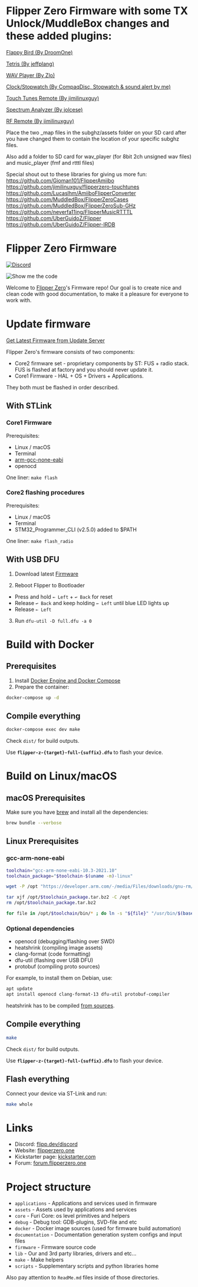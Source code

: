 # Flipper Zero Firmware with some TX Unlock/MuddleBox changes and these added plugins:

[Flappy Bird (By DroomOne)](https://github.com/DroomOne/flipperzero-firmware/tree/dev/applications/flappy_bird)

[Tetris (By jeffplang)](https://github.com/jeffplang/flipperzero-firmware/tree/tetris_game/applications/tetris_game)

[WAV Player (By Zlo)](https://github.com/flipperdevices/flipperzero-firmware/tree/zlo/wav-player)

[Clock/Stopwatch (By CompaqDisc, Stopwatch & sound alert by me)](https://gist.github.com/CompaqDisc/4e329c501bd03c1e801849b81f48ea61)

[Touch Tunes Remote (By jimilinuxguy)](ttps://github.com/jimilinuxguy/flipperzero-universal-rf-remote/tree/028d615c83f059bb2c905530ddb3d4efbd3cbcae/applications/jukebox)

[Spectrum Analyzer (By jolcese)](https://github.com/jolcese/flipperzero-firmware/tree/spectrum/applications/spectrum_analyzer)

[RF Remote (By jimilinuxguy)](https://github.com/jimilinuxguy/flipperzero-universal-rf-remote/tree/main/applications/universal_rf)

Place the two _map files in the subghz/assets folder on your SD card after you have changed them to contain the location of your specific subghz files.

Also add a folder to SD card for wav_player (for 8bit 2ch unsigned wav files) and music_player (fmf and rtttl files)

Special shout out to these libraries for giving us more fun:
https://github.com/Gioman101/FlipperAmiibo
https://github.com/jimilinuxguy/flipperzero-touchtunes
https://github.com/Lucaslhm/AmiiboFlipperConverter
https://github.com/MuddledBox/FlipperZeroCases
https://github.com/MuddledBox/FlipperZeroSub-GHz
https://github.com/neverfa11ing/FlipperMusicRTTTL
https://github.com/UberGuidoZ/Flipper
https://github.com/UberGuidoZ/Flipper-IRDB



# Flipper Zero Firmware

[![Discord](https://img.shields.io/discord/740930220399525928.svg?label=&logo=discord&logoColor=ffffff&color=7389D8&labelColor=6A7EC2)](http://flipperzero.one/discord)

![Show me the code](https://habrastorage.org/webt/eo/m0/e4/eom0e4btudte7nrhnyic-laiog0.png)

Welcome to [Flipper Zero](https://flipperzero.one/)'s Firmware repo!
Our goal is to create nice and clean code with good documentation, to make it a pleasure for everyone to work with.

# Update firmware

[Get Latest Firmware from Update Server](https://update.flipperzero.one/)

Flipper Zero's firmware consists of two components:

- Core2 firmware set - proprietary components by ST: FUS + radio stack. FUS is flashed at factory and you should never update it.
- Core1 Firmware - HAL + OS + Drivers + Applications.

They both must be flashed in order described.

## With STLink

### Core1 Firmware

Prerequisites:

- Linux / macOS
- Terminal
- [arm-gcc-none-eabi](https://developer.arm.com/tools-and-software/open-source-software/developer-tools/gnu-toolchain/gnu-rm/downloads)
- openocd

One liner: `make flash`

### Core2 flashing procedures

Prerequisites:

- Linux / macOS
- Terminal
- STM32_Programmer_CLI (v2.5.0) added to $PATH

One liner: `make flash_radio`

## With USB DFU 

1. Download latest [Firmware](https://update.flipperzero.one)

2. Reboot Flipper to Bootloader
 - Press and hold `← Left` + `↩ Back` for reset 
 - Release `↩ Back` and keep holding `← Left` until blue LED lights up
 - Release `← Left`
<!-- ![Switch to DFU sequence](https://habrastorage.org/webt/uu/c3/g2/uuc3g2n36f2sju19rskcvjzjf6w.png) -->

3. Run `dfu-util -D full.dfu -a 0`

# Build with Docker

## Prerequisites

1. Install [Docker Engine and Docker Compose](https://www.docker.com/get-started)
2. Prepare the container:

 ```sh
 docker-compose up -d
 ```

## Compile everything

```sh
docker-compose exec dev make
```

Check `dist/` for build outputs.

Use **`flipper-z-{target}-full-{suffix}.dfu`** to flash your device.

# Build on Linux/macOS

## macOS Prerequisites

Make sure you have [brew](https://brew.sh) and install all the dependencies:
```sh
brew bundle --verbose
```

## Linux Prerequisites

### gcc-arm-none-eabi

```sh
toolchain="gcc-arm-none-eabi-10.3-2021.10"
toolchain_package="$toolchain-$(uname -m)-linux"

wget -P /opt "https://developer.arm.com/-/media/Files/downloads/gnu-rm/10.3-2021.10/$toolchain_package.tar.bz2"

tar xjf /opt/$toolchain_package.tar.bz2 -C /opt
rm /opt/$toolchain_package.tar.bz2

for file in /opt/$toolchain/bin/* ; do ln -s "${file}" "/usr/bin/$(basename ${file})" ; done
```

### Optional dependencies

- openocd (debugging/flashing over SWD)
- heatshrink (compiling image assets)
- clang-format (code formatting)
- dfu-util (flashing over USB DFU)
- protobuf (compiling proto sources)

For example, to install them on Debian, use:
```sh
apt update
apt install openocd clang-format-13 dfu-util protobuf-compiler
```

heatshrink has to be compiled [from sources](https://github.com/atomicobject/heatshrink).

## Compile everything

```sh
make
```

Check `dist/` for build outputs.

Use **`flipper-z-{target}-full-{suffix}.dfu`** to flash your device.

## Flash everything

Connect your device via ST-Link and run:
```sh
make whole
```

# Links

* Discord: [flipp.dev/discord](https://flipp.dev/discord)
* Website: [flipperzero.one](https://flipperzero.one)
* Kickstarter page: [kickstarter.com](https://www.kickstarter.com/projects/flipper-devices/flipper-zero-tamagochi-for-hackers)
* Forum: [forum.flipperzero.one](https://forum.flipperzero.one/)

# Project structure

- `applications`    - Applications and services used in firmware
- `assets`          - Assets used by applications and services
- `core`            - Furi Core: os level primitives and helpers
- `debug`           - Debug tool: GDB-plugins, SVD-file and etc
- `docker`          - Docker image sources (used for firmware build automation)
- `documentation`   - Documentation generation system configs and input files
- `firmware`        - Firmware source code
- `lib`             - Our and 3rd party libraries, drivers and etc...
- `make`            - Make helpers
- `scripts`         - Supplementary scripts and python libraries home

Also pay attention to `ReadMe.md` files inside of those directories.

